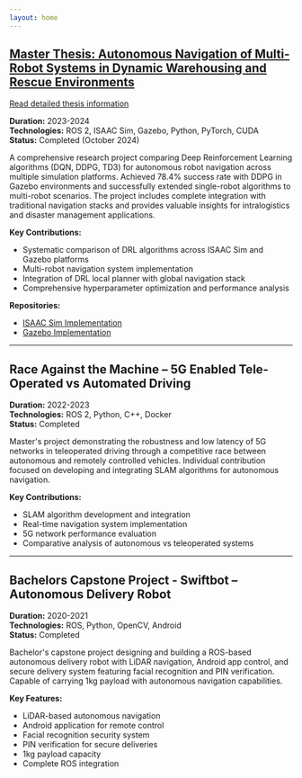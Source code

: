 ```yaml
---
layout: home
---
```


## [Master Thesis: Autonomous Navigation of Multi-Robot Systems in Dynamic Warehousing and Rescue Environments](master_thesis.md)

[Read detailed thesis information](master_thesis.md)

**Duration:** 2023-2024  
**Technologies:** ROS 2, ISAAC Sim, Gazebo, Python, PyTorch, CUDA  
**Status:** Completed (October 2024)

A comprehensive research project comparing Deep Reinforcement Learning algorithms (DQN, DDPG, TD3) for autonomous robot navigation across multiple simulation platforms. Achieved 78.4% success rate with DDPG in Gazebo environments and successfully extended single-robot algorithms to multi-robot scenarios. The project includes complete integration with traditional navigation stacks and provides valuable insights for intralogistics and disaster management applications.

**Key Contributions:**
- Systematic comparison of DRL algorithms across ISAAC Sim and Gazebo platforms
- Multi-robot navigation system implementation
- Integration of DRL local planner with global navigation stack
- Comprehensive hyperparameter optimization and performance analysis

**Repositories:**
- [ISAAC Sim Implementation](https://github.com/sameeranees/RL_Multi_Robot)
- [Gazebo Implementation](https://github.com/sameeranees/DRL_robot_navigation_ros2)


---

## Race Against the Machine – 5G Enabled Tele-Operated vs Automated Driving

**Duration:** 2022-2023  
**Technologies:** ROS 2, Python, C++, Docker  
**Status:** Completed

Master's project demonstrating the robustness and low latency of 5G networks in teleoperated driving through a competitive race between autonomous and remotely controlled vehicles. Individual contribution focused on developing and integrating SLAM algorithms for autonomous navigation.

**Key Contributions:**
- SLAM algorithm development and integration
- Real-time navigation system implementation
- 5G network performance evaluation
- Comparative analysis of autonomous vs teleoperated systems

---

## Bachelors Capstone Project - Swiftbot – Autonomous Delivery Robot

**Duration:** 2020-2021  
**Technologies:** ROS, Python, OpenCV, Android  
**Status:** Completed

Bachelor's capstone project designing and building a ROS-based autonomous delivery robot with LiDAR navigation, Android app control, and secure delivery system featuring facial recognition and PIN verification. Capable of carrying 1kg payload with autonomous navigation capabilities.

**Key Features:**
- LiDAR-based autonomous navigation
- Android application for remote control
- Facial recognition security system
- PIN verification for secure deliveries
- 1kg payload capacity
- Complete ROS integration

